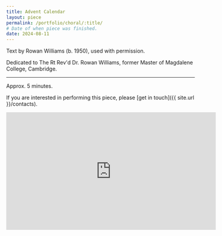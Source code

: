 ```yaml
---
title: Advent Calendar
layout: piece
permalink: /portfolio/choral/:title/
# Date of when piece was finished.
date: 2024-08-11
---
```


Text by Rowan Williams (b. 1950), used with permission.

Dedicated to The Rt Rev'd Dr. Rowan Williams, former Master of Magdalene College, Cambridge.

---

Approx. 5 minutes.

If you are interested in performing this piece, please [get in touch]({{ site.url }}/contacts).

<iframe width="560" height="315" src="https://www.youtube.com/embed/eoNucuE9hxc" frameborder="0" allow="autoplay; encrypted-media" allowfullscreen></iframe>

